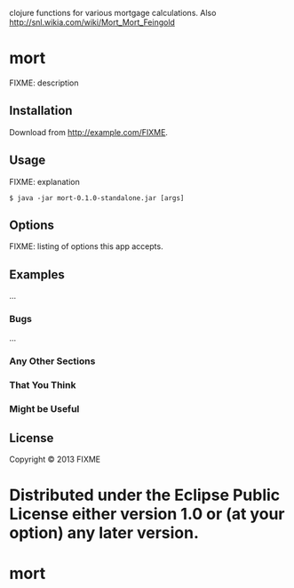 clojure functions for various mortgage calculations. Also http://snl.wikia.com/wiki/Mort_Mort_Feingold

# mort

FIXME: description

## Installation

Download from http://example.com/FIXME.

## Usage

FIXME: explanation

    $ java -jar mort-0.1.0-standalone.jar [args]

## Options

FIXME: listing of options this app accepts.

## Examples

...

### Bugs

...

### Any Other Sections
### That You Think
### Might be Useful

## License

Copyright © 2013 FIXME

Distributed under the Eclipse Public License either version 1.0 or (at
your option) any later version.
=======
mort
====

